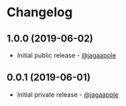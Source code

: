 # Changelog
## 1.0.0 (2019-06-02)
- Initial public release - [@jagaapple](https://github.com/jagaapple)


## 0.0.1 (2019-06-01)
- Initial private release - [@jagaapple](https://github.com/jagaapple)
